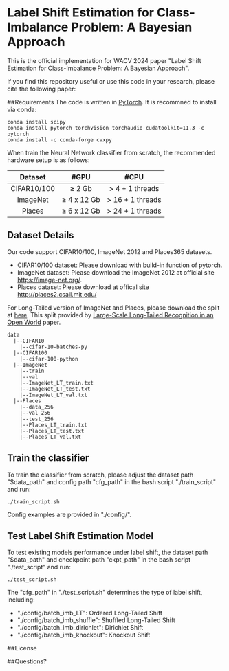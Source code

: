 # Label Shift Estimation for Class-Imbalance Problem: A Bayesian Approach
This is the official implementation for WACV 2024 paper "Label Shift Estimation for Class-Imbalance Problem: A Bayesian Approach".

If you find this repository useful or use this code in your research, please cite the following paper: 

##Requirements
The code is written in [PyTorch](https://pytorch.org/). It is recommned to install via conda:
```
conda install scipy
conda install pytorch torchvision torchaudio cudatoolkit=11.3 -c pytorch
conda install -c conda-forge cvxpy
```

When train the Neural Network classifier from scratch, the recommended hardware setup is as follows:

|   Dataset   |      #GPU      |        #CPU         |
|:-----------:|:--------------:|:-------------------:|
| CIFAR10/100 |   &ge; 2 Gb    | &gt; 4 + 1 threads  |
|  ImageNet   | &ge; 4 x 12 Gb | &gt; 16 + 1 threads |
|   Places    | &ge; 6 x 12 Gb | &gt; 24 + 1 threads |


## Dataset Details
Our code support CIFAR10/100, ImageNet 2012 and Places365 datasets.

- CIFAR10/100 dataset: Please download with build-in function of pytorch.
- ImageNet dataset: Please download the ImageNet 2012 at official site https://image-net.org/.  
- Places dataset: Please download at offical site http://places2.csail.mit.edu/

For Long-Tailed version of ImageNet and Places, please download the split at [here](https://drive.google.com/drive/u/0/folders/1j7Nkfe6ZhzKFXePHdsseeeGI877Xu1yf).
This split provided by [Large-Scale Long-Tailed Recognition in an Open World](https://github.com/zhmiao/OpenLongTailRecognition-OLTR) paper.

```
data
  |--CIFAR10
    |--cifar-10-batches-py
  |--CIFAR100
    |--cifar-100-python
  |--ImageNet
    |--train
    |--val
    |--ImageNet_LT_train.txt
    |--ImageNet_LT_test.txt
    |--ImageNet_LT_val.txt
  |--Places
    |--data_256
    |--val_256
    |--test_256
    |--Places_LT_train.txt
    |--Places_LT_test.txt
    |--Places_LT_val.txt
```

## Train the classifier
To train the classifier from scratch, please adjust the dataset path "$data_path" and config path "cfg_path" in the bash script "./train_script" and run:
```
./train_script.sh
```
Config examples are provided in "./config/".



## Test Label Shift Estimation Model

To test existing models performance under label shift, the dataset path "$data_path" and checkpoint path "ckpt_path" in the bash script "./test_script" and run: 
```
./test_script.sh
```
The "cfg_path" in "./test_script.sh" determines the type of label shift, including:

- "./config/batch_imb_LT": Ordered Long-Tailed Shift
- "./config/batch_imb_shuffle": Shuffled Long-Tailed Shift
- "./config/batch_imb_dirichlet": Dirichlet Shift
- "./config/batch_imb_knockout": Knockout Shift



##License

##Questions?